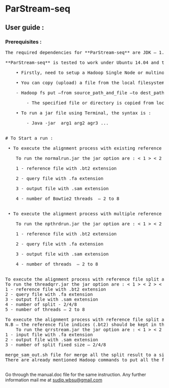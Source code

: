 # ParStream-seq 
## User guide :

### Prerequisites :
<pre>
The required dependencies for **ParStream-seq** are JDK – 1.8 and Hadoop >= 2.7.2 <br/>
**ParStream-seq** is tested to work under Ubuntu 14.04 and the important instructions to run it  are given below : - <br/>
    • Firstly, need to setup a Hadoop Single Node or multinode Cluster to store the data file into HDFS. <br/>
    • You can copy (upload) a file from the local filesystem to a specific HDFS using the fs put command. <br/>
	- Hadoop fs put –from source_path_and_file –to dest_path_and_file <br/>
		- The specified file or directory is copied from local filesystem to the HDFS. <br/>
    • To run a jar file using Terminal, the syntax is :  <br/>
		- Java -jar <jar filename.jar> arg1 arg2 agr3 ... <br/>

# To Start a run : <br/>
 • To execute the alignment process with existing reference indices and also comparing different bowtie2 threads. <br/>
	<space><space><space>To run the normalrun.jar the jar option are : < 1 > < 2 > < 3 > < 4 > <br/>
	1 -	reference file with .bt2 extension <br/>
	2 -	query file with .fa extension  <br/>
	3 -	output file with .sam extension  <br/>
	4 -	number of Bowtie2 threads  – 2 to 8  <br/>

 • To execute the alignment process with multiple reference file indices using java threads <br/>
	To run the npthrdrun.jar the jar option are : < 1 > < 2 > < 3 > < 4 > <br/>
	1 -	reference file with .bt2 extension <br/>
	2 -	query file with .fa extension <br/>
	3 -	output file with .sam extension <br/>
	4 -	number of threads  – 2 to 8 <br/>

To execute the alignment process with reference file split and java threads
To run the threadqrr.jar the jar option are : < 1 > < 2 > < 3 > < 4 > < 5 >
1 -	reference file with .bt2 extension
2 -	query file with .fa extension
3 -	output file with .sam extension
4 -	number of split	- 2/4/8
5 -	number of threads – 2 to 8

To execute the alignment process with reference file split and java threads and query file splits
N.B – the reference file indices (.bt2) should be kept in the working directory. 
	To run the qrrstream.jar the jar option are : < 1 > < 2 > < 3 > 
1 -	input file with .fa extension			    
2 -	output file with .sam extension
3 -	number of split fixed size – 2/4/8

merge_sam_out.sh file for merge all the split result to a single result file.
There are already mentioned Hadoop commands to put all the file into HDFS or a single file into HDFS.

</pre>

Go through the manual.doc file for the same instruction.
Any further information mail me at sudip.wbsu@gmail.com


